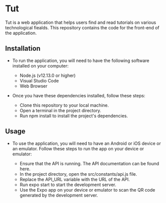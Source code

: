 # Tut

Tut is a web application that helps users find and read tutorials on various technological fiealds. This repository contains the code for the front-end of the application.

## Installation

- To run the application, you will need to have the following software installed on your computer:

  - Node.js (v12.13.0 or higher)
  - Visual Studio Code
  - Web Browser

- Once you have these dependencies installed, follow these steps:

  - Clone this repository to your local machine.
  - Open a terminal in the project directory.
  - Run npm install to install the project's dependencies.

## Usage

- To use the application, you will need to have an Android or iOS device or an emulator. Follow these steps to run the app on your device or emulator:

  - Ensure that the API is running. The API documentation can be found here.
  - In the project directory, open the src/constants/api.js file.
  - Replace the API_URL variable with the URL of the API.
  - Run expo start to start the development server.
  - Use the Expo app on your device or emulator to scan the QR code generated by the development server.
